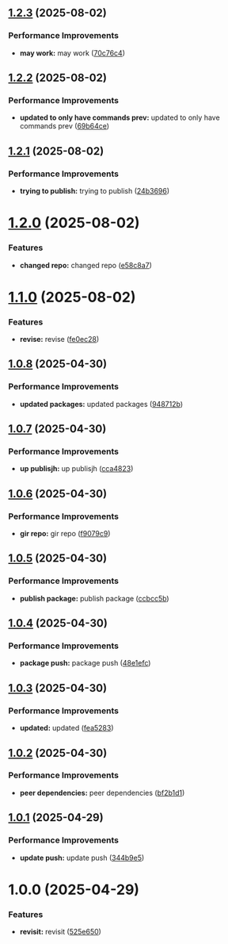 ## [1.2.3](https://github.com/leocodeio-chatpilot/npm-chatpilot/compare/v1.2.2...v1.2.3) (2025-08-02)


### Performance Improvements

* **may work:** may work ([70c76c4](https://github.com/leocodeio-chatpilot/npm-chatpilot/commit/70c76c47340f1023af4a63c7144647f48ee38a85))

## [1.2.2](https://github.com/leocodeio-chatpilot/npm-chatpilot/compare/v1.2.1...v1.2.2) (2025-08-02)


### Performance Improvements

* **updated to only have commands prev:** updated to only have commands prev ([69b64ce](https://github.com/leocodeio-chatpilot/npm-chatpilot/commit/69b64ce8a49c2371a41f889f37bceccaab96f56b))

## [1.2.1](https://github.com/leocodeio-chatpilot/npm-chatpilot/compare/v1.2.0...v1.2.1) (2025-08-02)


### Performance Improvements

* **trying to publish:** trying to publish ([24b3696](https://github.com/leocodeio-chatpilot/npm-chatpilot/commit/24b36967ca18570d046315d4f454868ca9096ad8))

# [1.2.0](https://github.com/leocodeio-chatpilot/npm-chatpilot/compare/v1.1.0...v1.2.0) (2025-08-02)


### Features

* **changed repo:** changed repo ([e58c8a7](https://github.com/leocodeio-chatpilot/npm-chatpilot/commit/e58c8a776e9bc3928f7aecb18ffa3fdfe4d238aa))

# [1.1.0](https://github.com/leocodeio-chatpilot/npm-chatpilot/compare/v1.0.8...v1.1.0) (2025-08-02)


### Features

* **revise:** revise ([fe0ec28](https://github.com/leocodeio-chatpilot/npm-chatpilot/commit/fe0ec287673b7a2224d399139666bd32cba929dd))

## [1.0.8](https://github.com/leocodeio-chatpilot/npm-chatpilot/compare/v1.0.7...v1.0.8) (2025-04-30)


### Performance Improvements

* **updated packages:** updated packages ([948712b](https://github.com/leocodeio-chatpilot/npm-chatpilot/commit/948712bb7afc061471ca94222100a263bdb36e22))

## [1.0.7](https://github.com/leocodeio-chatpilot/npm-chatpilot/compare/v1.0.6...v1.0.7) (2025-04-30)


### Performance Improvements

* **up publisjh:** up publisjh ([cca4823](https://github.com/leocodeio-chatpilot/npm-chatpilot/commit/cca48238c9e59a9eac489d93f5c0618853bd9e04))

## [1.0.6](https://github.com/leocodeio-chatpilot/npm-chatpilot/compare/v1.0.5...v1.0.6) (2025-04-30)


### Performance Improvements

* **gir repo:** gir repo ([f9079c9](https://github.com/leocodeio-chatpilot/npm-chatpilot/commit/f9079c96ff34de07aa23680a98e5c8a70784b1ae))

## [1.0.5](https://github.com/leocodeio-chatpilot/npm-chatpilot/compare/v1.0.4...v1.0.5) (2025-04-30)


### Performance Improvements

* **publish package:** publish package ([ccbcc5b](https://github.com/leocodeio-chatpilot/npm-chatpilot/commit/ccbcc5b3f028b8563d7ccc8eed8f948617558b6e))

## [1.0.4](https://github.com/leocodeio-chatpilot/npm-chatpilot/compare/v1.0.3...v1.0.4) (2025-04-30)


### Performance Improvements

* **package push:** package push ([48e1efc](https://github.com/leocodeio-chatpilot/npm-chatpilot/commit/48e1efc30edfaf7ec319eae4963b5a9a3b0f38e3))

## [1.0.3](https://github.com/leocodeio-chatpilot/npm-chatpilot/compare/v1.0.2...v1.0.3) (2025-04-30)


### Performance Improvements

* **updated:** updated ([fea5283](https://github.com/leocodeio-chatpilot/npm-chatpilot/commit/fea5283fd140f51307097d17cfedb07a8353824c))

## [1.0.2](https://github.com/leocodeio-chatpilot/npm-chatpilot/compare/v1.0.1...v1.0.2) (2025-04-30)


### Performance Improvements

* **peer dependencies:** peer dependencies ([bf2b1d1](https://github.com/leocodeio-chatpilot/npm-chatpilot/commit/bf2b1d1dcbc8076b189a343dc34675f14816b911))

## [1.0.1](https://github.com/leocodeio-chatpilot/npm-chatpilot/compare/v1.0.0...v1.0.1) (2025-04-29)


### Performance Improvements

* **update push:** update push ([344b9e5](https://github.com/leocodeio-chatpilot/npm-chatpilot/commit/344b9e577fd7514cf4c0d0421a5f0942d21d3752))

# 1.0.0 (2025-04-29)


### Features

* **revisit:** revisit ([525e650](https://github.com/leocodeio-chatpilot/npm-chatpilot/commit/525e650a3fc06ecf25bb7614b3d9c9d53d90063c))
